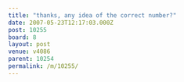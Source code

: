 ```yaml
---
title: "thanks, any idea of the correct number?"
date: 2007-05-23T12:17:03.000Z
post: 10255
board: 8
layout: post
venue: v4086
parent: 10254
permalink: /m/10255/
---
```


